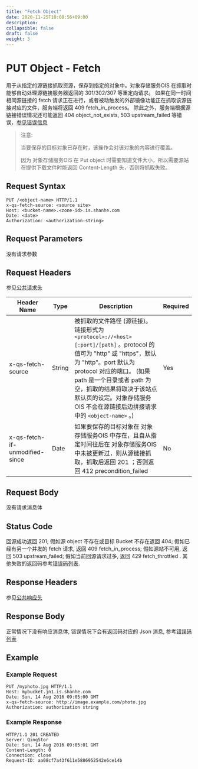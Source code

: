 ```yaml
---
title: "Fetch Object"
date: 2020-11-25T10:08:56+09:00
description:
collapsible: false
draft: false
weight: 3
---
```


# PUT Object - Fetch

用于从指定的源链接抓取资源，保存到指定的对象中。对象存储服务OIS 在抓取时能够自动处理源链接服务器返回的 301/302/307 等重定向请求。 如果在同一时间相同源链接的 fetch 请求正在进行，或者被动触发的外部镜像功能正在抓取该源链接对应的文件，服务端将返回 409 fetch_in_process。 除此之外，服务端根据源链接错误情况还可能返回 404 object_not_exists, 503 upstream_failed 等错误，[参见错误信息](../../error_code/#object-storage-error-code)

> 注意:
>
> 当要保存的目标对象已存在时，该操作会对该对象的内容进行覆盖。
>
> 因为 对象存储服务OIS 在 Put object 时需要知道文件大小，所以需要源站在提供下载文件时能返回 Content-Length 头，否则将抓取失败。

## Request Syntax

```http
PUT /<object-name> HTTP/1.1
x-qs-fetch-source: <source site>
Host: <bucket-name>.<zone-id>.is.shanhe.com
Date: <date>
Authorization: <authorization-string>
```

## Request Parameters

没有请求参数

## Request Headers

参见[公共请求头](../../common_header/#请求头字段-request-header)

| Header Name | Type | Description | Required |
| --- | --- | --- | --- |
| x-qs-fetch-source | String | 被抓取的文件路径 (源链接)。链接形式为 `<protocol>://<host>[:port]/[path]` 。protocol 的值可为 "http" 或 "https"，默认为 "http"。port 默认为 protocol 对应的端口。 (如果 path 是一个目录或者 path 为空，抓取的结果将取决于该站点默认页的设定。对象存储服务OIS 不会在源链接后边拼接请求中的 `<object-name>` 。) | Yes |
| x-qs-fetch-if-unmodified-since | Date | 如果要保存的目标对象在 对象存储服务OIS 中存在，且自从指定时间往后在 对象存储服务OIS 中未被更新过，则从源链接抓取，抓取后返回 201 ；否则返回 412 precondition_failed | No |

## Request Body

没有请求消息体

## Status Code

回源成功返回 201; 假如源 object 不存在或目标 Bucket 不存在返回 404; 假如已经有另一个并发的 fetch 请求, 返回 409 fetch_in_process; 假如源站不可用, 返回 503 upstream_failed; 假如当前回源请求过多, 返回 429 fetch_throttled . 其他失败的返回码参考[错误码列表](../../error_code/).


## Response Headers

参见[公共响应头](../../common_header/#响应头字段-request-header)

## Response Body

正常情况下没有响应消息体, 错误情况下会有返回码对应的 Json 消息, 参考[错误码列表](../../error_code/)


## Example

### Example Request

```http
PUT /myphoto.jpg HTTP/1.1
Host: mybucket.jn1.is.shanhe.com
Date: Sun, 14 Aug 2016 09:05:00 GMT
x-qs-fetch-source: http://image.example.com/photo.jpg
Authorization: authorization string
```

### Example Response

```http
HTTP/1.1 201 CREATED
Server: QingStor
Date: Sun, 14 Aug 2016 09:05:01 GMT
Content-Length: 0
Connection: close
Request-ID: aa08cf7a43f611e5886952542e6ce14b
```
